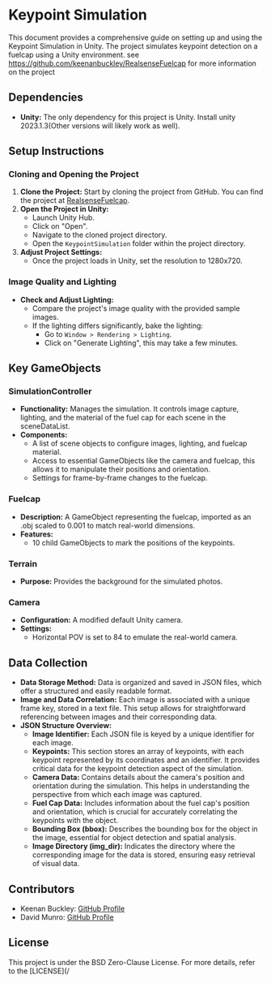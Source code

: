 # Keypoint Simulation

This document provides a comprehensive guide on setting up and using the Keypoint Simulation in Unity. The project simulates keypoint detection on a fuelcap using a Unity environment. see https://github.com/keenanbuckley/RealsenseFuelcap for more information on the project

## Dependencies
- **Unity:** The only dependency for this project is Unity. Install unity 2023.1.3(Other versions will likely work as well).

## Setup Instructions

### Cloning and Opening the Project
1. **Clone the Project:** Start by cloning the project from GitHub. You can find the project at [RealsenseFuelcap](https://github.com/jschauer1/KeypointSimulation.git).
2. **Open the Project in Unity:**
    - Launch Unity Hub.
    - Click on "Open".
    - Navigate to the cloned project directory.
    - Open the `KeypointSimulation` folder within the project directory.
3. **Adjust Project Settings:**
    - Once the project loads in Unity, set the resolution to 1280x720.

### Image Quality and Lighting
- **Check and Adjust Lighting:**
    - Compare the project's image quality with the provided sample images.
    - If the lighting differs significantly, bake the lighting:
        - Go to `Window > Rendering > Lighting`.
        - Click on "Generate Lighting", this may take a few minutes.

## Key GameObjects

### SimulationController
- **Functionality:** Manages the simulation. It controls image capture, lighting, and the material of the fuel cap for each scene in the sceneDataList.
- **Components:**
    - A list of scene objects to configure images, lighting, and fuelcap material.
    - Access to essential GameObjects like the camera and fuelcap, this allows it to manipulate their positions and orientation.
    - Settings for frame-by-frame changes to the fuelcap.

### Fuelcap
- **Description:** A GameObject representing the fuelcap, imported as an .obj scaled to 0.001 to match real-world dimensions.
- **Features:** 
    - 10 child GameObjects to mark the positions of the keypoints.

### Terrain
- **Purpose:** Provides the background for the simulated photos.

### Camera
- **Configuration:** A modified default Unity camera.
- **Settings:** 
    - Horizontal POV is set to 84 to emulate the real-world camera.

## Data Collection

- **Data Storage Method:** Data is organized and saved in JSON files, which offer a structured and easily readable format.
- **Image and Data Correlation:** Each image is associated with a unique frame key, stored in a text file. This setup allows for straightforward referencing between images and their corresponding data.
- **JSON Structure Overview:**
  - **Image Identifier:** Each JSON file is keyed by a unique identifier for each image.
  - **Keypoints:** This section stores an array of keypoints, with each keypoint represented by its coordinates and an identifier. It provides critical data for the keypoint detection aspect of the simulation.
  - **Camera Data:** Contains details about the camera's position and orientation during the simulation. This helps in understanding the perspective from which each image was captured.
  - **Fuel Cap Data:** Includes information about the fuel cap's position and orientation, which is crucial for accurately correlating the keypoints with the object.
  - **Bounding Box (bbox):** Describes the bounding box for the object in the image, essential for object detection and spatial analysis.
  - **Image Directory (img_dir):** Indicates the directory where the corresponding image for the data is stored, ensuring easy retrieval of visual data.

## Contributors

- Keenan Buckley: [GitHub Profile](https://github.com/keenanbuckley)
- David Munro: [GitHub Profile](https://github.com/damunro)

## License

This project is under the BSD Zero-Clause License. For more details, refer to the [LICENSE](/
